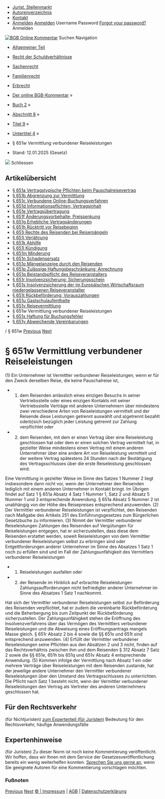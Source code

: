   * [Jurist. Stellenmarkt](https://bgb.kommentar.de/Buch-2/Abschnitt-8/Titel-9/Untertitel-4/</job-board> "Jurist. Stellenmarkt")
  * [Autorenverzeichnis](https://bgb.kommentar.de/Buch-2/Abschnitt-8/Titel-9/Untertitel-4/</Autorenverzeichnis> "Autorenverzeichnis")
  * [Kontakt](https://bgb.kommentar.de/Buch-2/Abschnitt-8/Titel-9/Untertitel-4/</Kontakt>)
  * [Anmelden](https://bgb.kommentar.de/Buch-2/Abschnitt-8/Titel-9/Untertitel-4/<#login> "show login form") [Anmelden](https://bgb.kommentar.de/Buch-2/Abschnitt-8/Titel-9/Untertitel-4/<#> "hide login form") Username Password
[Forgot your password?](https://bgb.kommentar.de/Buch-2/Abschnitt-8/Titel-9/Untertitel-4/</user/forgotpassword>) Anmelden 


[![BGB Online Kommentar](https://bgb.kommentar.de/extension/bgb/design/bgb/images/logo.png)](https://bgb.kommentar.de/Buch-2/Abschnitt-8/Titel-9/Untertitel-4/</> "BGB Online Kommentar")
Suchen
Navigation
  * [Allgemeiner Teil](https://bgb.kommentar.de/Buch-2/Abschnitt-8/Titel-9/Untertitel-4/</Buch-1>)
  * [Recht der Schuldverhältnisse](https://bgb.kommentar.de/Buch-2/Abschnitt-8/Titel-9/Untertitel-4/</Buch-2>)
  * [Sachenrecht](https://bgb.kommentar.de/Buch-2/Abschnitt-8/Titel-9/Untertitel-4/</Buch-3>)
  * [Familienrecht](https://bgb.kommentar.de/Buch-2/Abschnitt-8/Titel-9/Untertitel-4/</Buch-4>)
  * [Erbrecht](https://bgb.kommentar.de/Buch-2/Abschnitt-8/Titel-9/Untertitel-4/</Buch-5>)


  * [Der online BGB-Kommentar](https://bgb.kommentar.de/Buch-2/Abschnitt-8/Titel-9/Untertitel-4/</>) »
  * [Buch 2](https://bgb.kommentar.de/Buch-2/Abschnitt-8/Titel-9/Untertitel-4/</Buch-2>) »
  * [Abschnitt 8](https://bgb.kommentar.de/Buch-2/Abschnitt-8/Titel-9/Untertitel-4/</Buch-2/Abschnitt-8>) »
  * [Titel 9](https://bgb.kommentar.de/Buch-2/Abschnitt-8/Titel-9/Untertitel-4/</Buch-2/Abschnitt-8/Titel-9>) »
  * [Untertitel 4](https://bgb.kommentar.de/Buch-2/Abschnitt-8/Titel-9/Untertitel-4/</Buch-2/Abschnitt-8/Titel-9/Untertitel-4>) »
  * § 651w Vermittlung verbundener Reiseleistungen 
  * Stand: 12.01.2025 (Gesetz) 


![](https://vg01.met.vgwort.de/na/1c9909529ead4f509072c06d9081a7d5)
Schliessen 
## Artikelübersicht
  * [ § 651a Vertragstypische Pflichten beim Pauschalreisevertrag ](https://bgb.kommentar.de/Buch-2/Abschnitt-8/Titel-9/Untertitel-4/</Buch-2/Abschnitt-8/Titel-9/Untertitel-4/Vertragstypische-Pflichten-beim-Pauschalreisevertrag>)
  * [ § 651b Abgrenzung zur Vermittlung ](https://bgb.kommentar.de/Buch-2/Abschnitt-8/Titel-9/Untertitel-4/</Buch-2/Abschnitt-8/Titel-9/Untertitel-4/Abgrenzung-zur-Vermittlung>)
  * [ § 651c Verbundene Online-Buchungsverfahren ](https://bgb.kommentar.de/Buch-2/Abschnitt-8/Titel-9/Untertitel-4/</Buch-2/Abschnitt-8/Titel-9/Untertitel-4/Verbundene-Online-Buchungsverfahren>)
  * [ § 651d Informationspflichten; Vertragsinhalt ](https://bgb.kommentar.de/Buch-2/Abschnitt-8/Titel-9/Untertitel-4/</Buch-2/Abschnitt-8/Titel-9/Untertitel-4/Informationspflichten-Vertragsinhalt>)
  * [ § 651e Vertragsübertragung ](https://bgb.kommentar.de/Buch-2/Abschnitt-8/Titel-9/Untertitel-4/</Buch-2/Abschnitt-8/Titel-9/Untertitel-4/Vertragsuebertragung>)
  * [ § 651f Änderungsvorbehalte; Preissenkung ](https://bgb.kommentar.de/Buch-2/Abschnitt-8/Titel-9/Untertitel-4/</Buch-2/Abschnitt-8/Titel-9/Untertitel-4/Aenderungsvorbehalte-Preissenkung>)
  * [ § 651g Erhebliche Vertragsänderungen ](https://bgb.kommentar.de/Buch-2/Abschnitt-8/Titel-9/Untertitel-4/</Buch-2/Abschnitt-8/Titel-9/Untertitel-4/Erhebliche-Vertragsaenderungen>)
  * [ § 651h Rücktritt vor Reisebeginn ](https://bgb.kommentar.de/Buch-2/Abschnitt-8/Titel-9/Untertitel-4/</Buch-2/Abschnitt-8/Titel-9/Untertitel-4/Ruecktritt-vor-Reisebeginn>)
  * [ § 651i Rechte des Reisenden bei Reisemängeln ](https://bgb.kommentar.de/Buch-2/Abschnitt-8/Titel-9/Untertitel-4/</Buch-2/Abschnitt-8/Titel-9/Untertitel-4/Rechte-des-Reisenden-bei-Reisemaengeln>)
  * [ § 651j Verjährung ](https://bgb.kommentar.de/Buch-2/Abschnitt-8/Titel-9/Untertitel-4/</Buch-2/Abschnitt-8/Titel-9/Untertitel-4/Verjaehrung>)
  * [ § 651k Abhilfe ](https://bgb.kommentar.de/Buch-2/Abschnitt-8/Titel-9/Untertitel-4/</Buch-2/Abschnitt-8/Titel-9/Untertitel-4/Abhilfe>)
  * [ § 651l Kündigung ](https://bgb.kommentar.de/Buch-2/Abschnitt-8/Titel-9/Untertitel-4/</Buch-2/Abschnitt-8/Titel-9/Untertitel-4/Kuendigung>)
  * [ § 651m Minderung ](https://bgb.kommentar.de/Buch-2/Abschnitt-8/Titel-9/Untertitel-4/</Buch-2/Abschnitt-8/Titel-9/Untertitel-4/Minderung>)
  * [ § 651n Schadensersatz ](https://bgb.kommentar.de/Buch-2/Abschnitt-8/Titel-9/Untertitel-4/</Buch-2/Abschnitt-8/Titel-9/Untertitel-4/Schadensersatz>)
  * [ § 651o Mängelanzeige durch den Reisenden ](https://bgb.kommentar.de/Buch-2/Abschnitt-8/Titel-9/Untertitel-4/</Buch-2/Abschnitt-8/Titel-9/Untertitel-4/Maengelanzeige-durch-den-Reisenden>)
  * [ § 651p Zulässige Haftungsbeschränkung; Anrechnung ](https://bgb.kommentar.de/Buch-2/Abschnitt-8/Titel-9/Untertitel-4/</Buch-2/Abschnitt-8/Titel-9/Untertitel-4/Zulaessige-Haftungsbeschraenkung-Anrechnung>)
  * [ § 651q Beistandspflicht des Reiseveranstalters ](https://bgb.kommentar.de/Buch-2/Abschnitt-8/Titel-9/Untertitel-4/</Buch-2/Abschnitt-8/Titel-9/Untertitel-4/Beistandspflicht-des-Reiseveranstalters>)
  * [ § 651r Insolvenzsicherung; Sicherungsschein ](https://bgb.kommentar.de/Buch-2/Abschnitt-8/Titel-9/Untertitel-4/</Buch-2/Abschnitt-8/Titel-9/Untertitel-4/Insolvenzsicherung-Sicherungsschein>)
  * [ § 651s Insolvenzsicherung der im Europäischen Wirtschaftsraum niedergelassenen Reiseveranstalter ](https://bgb.kommentar.de/Buch-2/Abschnitt-8/Titel-9/Untertitel-4/</Buch-2/Abschnitt-8/Titel-9/Untertitel-4/Insolvenzsicherung-der-im-Europaeischen-Wirtschaftsraum-niedergelassenen-Reiseveranstalter>)
  * [ § 651t Rückbeförderung; Vorauszahlungen ](https://bgb.kommentar.de/Buch-2/Abschnitt-8/Titel-9/Untertitel-4/</Buch-2/Abschnitt-8/Titel-9/Untertitel-4/Rueckbefoerderung-Vorauszahlungen>)
  * [ § 651u Gastschulaufenthalte ](https://bgb.kommentar.de/Buch-2/Abschnitt-8/Titel-9/Untertitel-4/</Buch-2/Abschnitt-8/Titel-9/Untertitel-4/Gastschulaufenthalte>)
  * [ § 651v Reisevermittlung ](https://bgb.kommentar.de/Buch-2/Abschnitt-8/Titel-9/Untertitel-4/</Buch-2/Abschnitt-8/Titel-9/Untertitel-4/Reisevermittlung>)
  * § 651w Vermittlung verbundener Reiseleistungen 
  * [ § 651x Haftung für Buchungsfehler ](https://bgb.kommentar.de/Buch-2/Abschnitt-8/Titel-9/Untertitel-4/</Buch-2/Abschnitt-8/Titel-9/Untertitel-4/Haftung-fuer-Buchungsfehler>)
  * [ § 651y Abweichende Vereinbarungen ](https://bgb.kommentar.de/Buch-2/Abschnitt-8/Titel-9/Untertitel-4/</Buch-2/Abschnitt-8/Titel-9/Untertitel-4/Abweichende-Vereinbarungen>)


/ § 651w 
[Previous](https://bgb.kommentar.de/Buch-2/Abschnitt-8/Titel-9/Untertitel-4/</Buch-2/Abschnitt-8/Titel-9/Untertitel-4/Reisevermittlung> "§ 651v Reisevermittlung") [Next](https://bgb.kommentar.de/Buch-2/Abschnitt-8/Titel-9/Untertitel-4/</Buch-2/Abschnitt-8/Titel-9/Untertitel-4/Haftung-fuer-Buchungsfehler> "§ 651x Haftung für Buchungsfehler")
# § 651w Vermittlung verbundener Reiseleistungen
(1) Ein Unternehmer ist Vermittler verbundener Reiseleistungen, wenn er für den Zweck derselben Reise, die keine Pauschalreise ist, 
  * 1. dem Reisenden anlässlich eines einzigen Besuchs in seiner Vertriebsstelle oder eines einzigen Kontakts mit seiner Vertriebsstelle Verträge mit anderen Unternehmern über mindestens zwei verschiedene Arten von Reiseleistungen vermittelt und der Reisende diese Leistungen getrennt auswählt und a)getrennt bezahlt oderb)sich bezüglich jeder Leistung getrennt zur Zahlung verpflichtet oder
  * 2. dem Reisenden, mit dem er einen Vertrag über eine Reiseleistung geschlossen hat oder dem er einen solchen Vertrag vermittelt hat, in gezielter Weise mindestens einen Vertrag mit einem anderen Unternehmer über eine andere Art von Reiseleistung vermittelt und der weitere Vertrag spätestens 24 Stunden nach der Bestätigung des Vertragsschlusses über die erste Reiseleistung geschlossen wird.


Eine Vermittlung in gezielter Weise im Sinne des Satzes 1 Nummer 2 liegt insbesondere dann nicht vor, wenn der Unternehmer den Reisenden lediglich mit einem anderen Unternehmer in Kontakt bringt. Im Übrigen findet auf Satz 1 § 651a Absatz 4 Satz 1 Nummer 1, Satz 2 und Absatz 5 Nummer 1 und 3 entsprechende Anwendung. § 651a Absatz 5 Nummer 2 ist unabhängig von der Höhe des Reisepreises entsprechend anzuwenden.
(2) Der Vermittler verbundener Reiseleistungen ist verpflichtet, den Reisenden nach Maßgabe des Artikels 251 des Einführungsgesetzes zum Bürgerlichen Gesetzbuche zu informieren.
(3) Nimmt der Vermittler verbundener Reiseleistungen Zahlungen des Reisenden auf Vergütungen für Reiseleistungen entgegen, hat er sicherzustellen, dass diese dem Reisenden erstattet werden, soweit Reiseleistungen von dem Vermittler verbundener Reiseleistungen selbst zu erbringen sind oder Entgeltforderungen anderer Unternehmer im Sinne des Absatzes 1 Satz 1 noch zu erfüllen sind und im Fall der Zahlungsunfähigkeit des Vermittlers verbundener Reiseleistungen 
  * 1. Reiseleistungen ausfallen oder
  * 2. der Reisende im Hinblick auf erbrachte Reiseleistungen Zahlungsaufforderungen nicht befriedigter anderer Unternehmer im Sinne des Absatzes 1 Satz 1 nachkommt.


Hat sich der Vermittler verbundener Reiseleistungen selbst zur Beförderung des Reisenden verpflichtet, hat er zudem die vereinbarte Rückbeförderung und die Beherbergung bis zum Zeitpunkt der Rückbeförderung sicherzustellen. Der Zahlungsunfähigkeit stehen die Eröffnung des Insolvenzverfahrens über das Vermögen des Vermittlers verbundener Reiseleistungen und die Abweisung eines Eröffnungsantrags mangels Masse gleich. § 651r Absatz 2 bis 4 sowie die §§ 651s und 651t sind entsprechend anzuwenden.
(4) Erfüllt der Vermittler verbundener Reiseleistungen seine Pflichten aus den Absätzen 2 und 3 nicht, finden auf das Rechtsverhältnis zwischen ihm und dem Reisenden § 312 Absatz 7 Satz 2 sowie die §§ 651e, 651h bis 651q und 651v Absatz 4 entsprechende Anwendung.
(5) Kommen infolge der Vermittlung nach Absatz 1 ein oder mehrere Verträge über Reiseleistungen mit dem Reisenden zustande, hat der jeweilige andere Unternehmer den Vermittler verbundener Reiseleistungen über den Umstand des Vertragsschlusses zu unterrichten. Die Pflicht nach Satz 1 besteht nicht, wenn der Vermittler verbundener Reiseleistungen den Vertrag als Vertreter des anderen Unternehmers geschlossen hat.
## Für den Rechtsverkehr 
(für Nichtjuristen)
[zum Expertenteil (für Juristen)](https://bgb.kommentar.de/Buch-2/Abschnitt-8/Titel-9/Untertitel-4/<#expertenhinweise>)
Bedeutung für den Rechtsverkehr, häufige Anwendungsfälle
## Expertenhinweise
(für Juristen)
Zu dieser Norm ist noch keine Kommentierung veröffentlicht. Wir hoffen, dass wir Ihnen mit dem Service der Gesetzesveröffentlichung bereits ein wenig weiterhelfen konnten. [Sprechen Sie uns gerne an](https://bgb.kommentar.de/Buch-2/Abschnitt-8/Titel-9/Untertitel-4/</Kontakt>), wenn Sie geeignete Autoren für eine Kommentierung vorschlagen möchten. 
### Fußnoten
[Previous](https://bgb.kommentar.de/Buch-2/Abschnitt-8/Titel-9/Untertitel-4/</Buch-2/Abschnitt-8/Titel-9/Untertitel-4/Reisevermittlung> "§ 651v Reisevermittlung") [Next](https://bgb.kommentar.de/Buch-2/Abschnitt-8/Titel-9/Untertitel-4/</Buch-2/Abschnitt-8/Titel-9/Untertitel-4/Haftung-fuer-Buchungsfehler> "§ 651x Haftung für Buchungsfehler")
[© | Impressum](https://bgb.kommentar.de/Buch-2/Abschnitt-8/Titel-9/Untertitel-4/</Kontakt>) | [AGB](https://bgb.kommentar.de/Buch-2/Abschnitt-8/Titel-9/Untertitel-4/</AGB>) | [Datenschutzerklärung](https://bgb.kommentar.de/Buch-2/Abschnitt-8/Titel-9/Untertitel-4/</Datenschutzerklaerung-fuer-Leser>)
